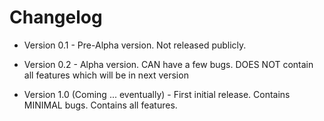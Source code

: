 Changelog
=========

* Version 0.1 - Pre-Alpha version. Not released publicly.
* Version 0.2 - Alpha version. CAN have a few bugs. DOES NOT contain all features which will be in next version

* Version 1.0 (Coming ... eventually) - First initial release. Contains MINIMAL bugs. Contains all features.